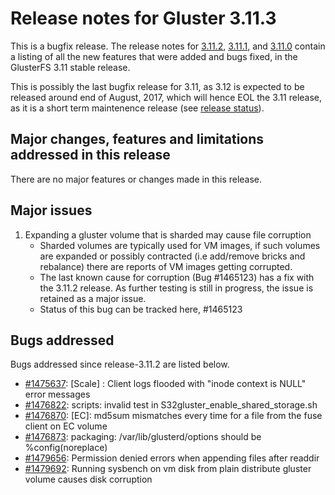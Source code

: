 # Release notes for Gluster 3.11.3

This is a bugfix release. The release notes for [3.11.2](3.11.2.md), [3.11.1](3.11.1.md), and
[3.11.0](3.11.0.md) contain a listing of all the new features that were added
and bugs fixed, in the GlusterFS 3.11 stable release.

This is possibly the last bugfix release for 3.11, as 3.12 is expected to be
released around end of August, 2017, which will hence EOL the 3.11 release, as
it is a short term maintenence release (see [release status](https://www.gluster.org/community/release-schedule/)).

## Major changes, features and limitations addressed in this release

There are no major features or changes made in this release.

## Major issues

1. Expanding a gluster volume that is sharded may cause file corruption
    - Sharded volumes are typically used for VM images, if such volumes are
  expanded or possibly contracted (i.e add/remove bricks and rebalance) there
  are reports of VM images getting corrupted.
    - The last known cause for corruption (Bug #1465123) has a fix with the 3.11.2
  release. As further testing is still in progress, the issue is retained as
  a major issue.
    - Status of this bug can be tracked here, #1465123

## Bugs addressed

Bugs addressed since release-3.11.2 are listed below.

- [#1475637](https://bugzilla.redhat.com/1475637): [Scale] : Client logs flooded with "inode context is NULL" error messages
- [#1476822](https://bugzilla.redhat.com/1476822): scripts: invalid test in S32gluster_enable_shared_storage.sh
- [#1476870](https://bugzilla.redhat.com/1476870): [EC]: md5sum mismatches every time for a file from the fuse client on EC volume
- [#1476873](https://bugzilla.redhat.com/1476873): packaging: /var/lib/glusterd/options should be %config(noreplace)
- [#1479656](https://bugzilla.redhat.com/1479656): Permission denied errors when appending files after readdir
- [#1479692](https://bugzilla.redhat.com/1479692): Running sysbench on vm disk from plain distribute gluster volume causes disk corruption
